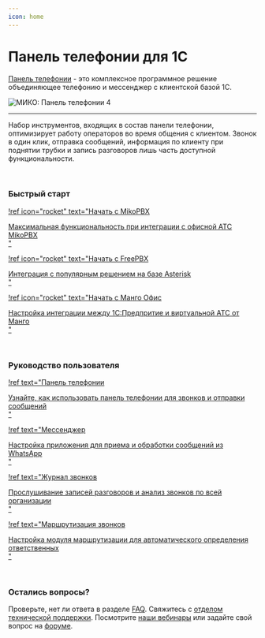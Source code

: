 ```yaml
---
icon: home
---
```

# Панель телефонии для 1С

[Панель телефонии](https://telefon.miko.ru) - это комплексное программное решение объединяющее телефонию и мессенджер
с клиентской базой 1С.


  <img class="miko-shadow img-zoomable" data-original="/assets/index/panel-miko2x.png"
    srcset="/assets/index/panel-miko.png 1x, /assets/index/panel-miko2x.png 2x"
    src="/assets/index/panel-miko.png" alt="МИКО: Панель телефонии 4"/>



---

Набор инструментов, входящих в состав панели телефонии, оптимизирует работу операторов во время
общения с клиентом. Звонок в один клик, отправка сообщений, информация по клиенту при поднятии
трубки и запись разговоров лишь часть доступной функциональности.

<br>

### Быстрый старт

<div class="miko-ref">

[!ref
  icon="rocket"
  text="Начать с MikoPBX<div class='subtitle text-gray-700 dark:text-dark-300'>Максимальная функциональность при интеграции с офисной АТС MikoPBX</div>"
](get-started/mikopbx.md)
</div>

<div class="miko-ref">

[!ref
icon="rocket"
text="Начать с FreePBX<div class='subtitle text-gray-700 dark:text-dark-300'>Интеграция с популярным решением на базе Asterisk</div>"
](get-started/freepbx.md)
</div>

<div class="miko-ref">

[!ref
icon="rocket"
text="Начать с Манго Офис<div class='subtitle text-gray-700 dark:text-dark-300'>Настройка интеграции между 1С:Предпритие и виртуальной АТС от Манго</div>"
](get-started/mango.md)
</div>

<br>

### Руководство пользователя

<div class="miko-ref">

[!ref
text="Панель телефонии<div class='subtitle text-gray-700 dark:text-dark-300'>Узнайте, как использовать панель телефонии для звонков и отправки сообщений</div>"
](user-guides/panel/index.md)
</div>

<div class="miko-ref">

[!ref
text="Мессенджер<div class='subtitle text-gray-700 dark:text-dark-300'>Настройка приложения для приема и обработки сообщений из WhatsApp</div>"
](user-guides/messenger/index.md)
</div>

<div class="miko-ref">

[!ref
text="Журнал звонков<div class='subtitle text-gray-700 dark:text-dark-300'>Прослушивание записей разговоров и анализ звонков по всей организации</div>"
](user-guides/journal/index.md)
</div>

<div class="miko-ref">

[!ref
text="Маршрутизация звонков<div class='subtitle text-gray-700 dark:text-dark-300'>Настройка модуля маршрутизации для автоматического определения ответственных</div>"
](user-guides/routing/index.md)
</div>

<br>

### Остались вопросы?

Проверьте, нет ли ответа в разделе [FAQ](faq.md).
Свяжитесь с [отделом технической поддержки](https://telefon.miko.ru/contacts/).
Посмотрите [наши вебинары](https://telefon.miko.ru/events/playback/) 
или задайте свой вопрос на [форуме](https://telefon.miko.ru/forum/).
